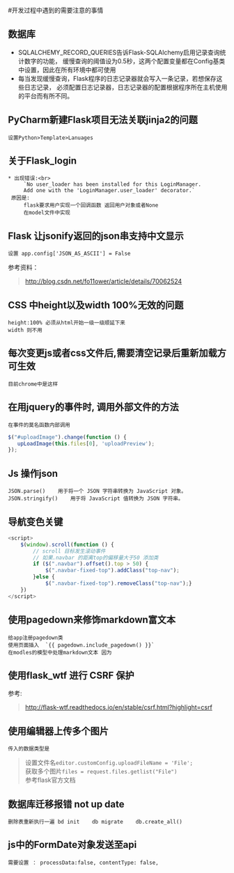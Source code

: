 #开发过程中遇到的需要注意的事情

## 数据库
* SQLALCHEMY_RECORD_QUERIES告诉Flask-SQLAlchemy启用记录查询统计数字的功能，
缓慢查询的阈值设为0.5秒，这两个配置变量都在Config基类中设置，因此在所有环境中都可使用
* 每当发现缓慢查询，Flask程序的日志记录器就会写入一条记录，若想保存这些日志记录，
必须配置日志记录器，日志记录器的配置根据程序所在主机使用的平台而有所不同。

## PyCharm新建Flask项目无法关联jinja2的问题
    设置Python>Template>Lanuages
    
## 关于Flask_login
    * 出现错误:<br>
         `No user_loader has been installed for this LoginManager. 
         Add one with the 'LoginManager.user_loader' decorator.`
     原因是:
         flask要求用户实现一个回调函数 返回用户对象或者None
         在model文件中实现
 
## Flask 让jsonify返回的json串支持中文显示
    设置 app.config['JSON_AS_ASCII'] = False
参考资料：
>http://blog.csdn.net/fo11ower/article/details/70062524

## CSS 中height以及width 100%无效的问题
    height:100% 必须从html开始一级一级顺延下来
    width 则不用
    
## 每次变更js或者css文件后,需要清空记录后重新加载方可生效
    目前chrome中是这样
    
## 在用jquery的事件时, 调用外部文件的方法
    在事件的莫名函数内部调用
 ```javascript
 $("#uploadImage").change(function () {
    upLoadImage(this.files[0], 'uploadPreview');
 });
 ```
 
## Js 操作json
    JSON.parse()	用于将一个 JSON 字符串转换为 JavaScript 对象。
    JSON.stringify()	用于将 JavaScript 值转换为 JSON 字符串。
    
## 导航变色关键
```javascript
<script>
    $(window).scroll(function () {
        // scroll 目标发生滚动事件
        // 如果.navbar 的距离top的偏移量大于50 添加类
        if ($(".navbar").offset().top > 50) {
            $(".navbar-fixed-top").addClass("top-nav");
        }else {
            $(".navbar-fixed-top").removeClass("top-nav");}
    })
</script>
```

## 使用pagedown来修饰markdown富文本

    给app注册pagedown类
    使用页面插入  `{{ pagedown.include_pagedown() }}`
    在modles的模型中处理markdown文本 因为
    
## 使用flask_wtf 进行 CSRF 保护
参考:
><http://flask-wtf.readthedocs.io/en/stable/csrf.html?highlight=csrf>

## 使用编辑器上传多个图片
    传入的数据类型是
>设置文件名`editor.customConfig.uploadFileName = 'File';`<br/>
获取多个图片`files = request.files.getlist("File")`
<br>参考flask官方文档

## 数据库迁移报错 not up date
    删除表重新执行一遍 bd init    db migrate    db.create_all()

## js中的FormDate对象发送至api
    需要设置 ： processData:false, contentType: false,
    